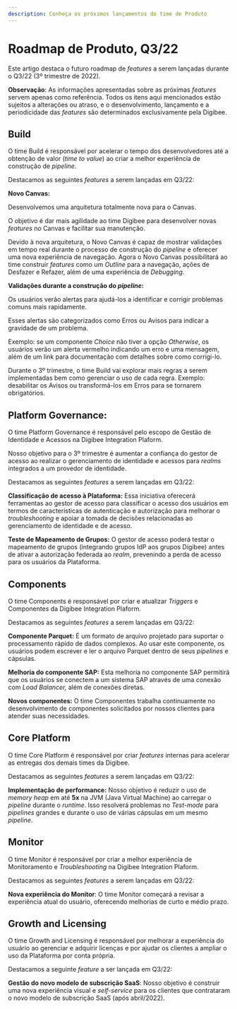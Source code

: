 ```yaml
---
description: Conheça os próximos lançamentos do time de Produto
---
```


# Roadmap de Produto, Q3/22

Este artigo destaca o futuro roadmap de _features_ a serem lançadas durante o Q3/22 (3º trimestre de 2022).

**Observação**: As informações apresentadas sobre as próximas _features_ servem apenas como referência. Todos os itens aqui mencionados estão sujeitos a alterações ou atraso, e o desenvolvimento, lançamento e a periodicidade das _features_ são determinados exclusivamente pela Digibee.

## Build <a href="#h_49f9930331" id="h_49f9930331"></a>

O time Build é responsável por acelerar o tempo dos desenvolvedores até a obtenção de valor (_time to value_) ao criar a melhor experiência de construção de _pipeline_.

Destacamos as seguintes _features_ a serem lançadas em Q3/22:

**Novo Canvas:**

Desenvolvemos uma arquitetura totalmente nova para o Canvas.

O objetivo é dar mais agilidade ao time Digibee para desenvolver novas _features_ no Canvas e facilitar sua manutenção.

Devido à nova arquitetura, o Novo Canvas é capaz de mostrar validações em tempo real durante o processo de construção do _pipeline_ e oferecer uma nova experiência de navegação. Agora o Novo Canvas possibilitará ao time construir _features_ como um _Outline_ para a navegação, ações de Desfazer e Refazer, além de uma experiência de _Debugging_.

**Validações durante a construção do **_**pipeline**_**:**

Os usuários verão alertas para ajudá-los a identificar e corrigir problemas comuns mais rapidamente.

Esses alertas são categorizados como Erros ou Avisos para indicar a gravidade de um problema.

Exemplo: se um componente _Choice_ não tiver a opção _Otherwise_, os usuários verão um alerta vermelho indicando um erro e uma mensagem, além de um link para documentação com detalhes sobre como corrigi-lo.

Durante o 3º trimestre, o time Build vai explorar mais regras a serem implementadas bem como gerenciar o uso de cada regra. Exemplo: desabilitar os Avisos ou transformá-los em Erros para se tornarem obrigatórios.

## Platform Governance: <a href="#h_ec65e1f7bc" id="h_ec65e1f7bc"></a>

O time Platform Governance é responsável pelo escopo de Gestão de Identidade e Acessos na Digibee Integration Plaform.

Nosso objetivo para o 3º trimestre é aumentar a confiança do gestor de acesso ao realizar o gerenciamento de identidade e acessos para _realms_ integrados a um provedor de identidade.

Destacamos as seguintes _features_ a serem lançadas em Q3/22:

**Classificação de acesso à Plataforma:** Essa iniciativa oferecerá ferramentas ao gestor de acesso para classificar o acesso dos usuários em termos de características de autenticação e autorização para melhorar o _troubleshooting_ e apoiar a tomada de decisões relacionadas ao gerenciamento de identidade e de acesso.

**Teste de Mapeamento de Grupos:** O gestor de acesso poderá testar o mapeamento de grupos (integrando grupos IdP aos grupos Digibee) antes de ativar a autorização federada ao _realm_, prevenindo a perda de acesso para os usuários da Plataforma.

## Components <a href="#h_74fef86296" id="h_74fef86296"></a>

O time Components é responsável por criar e atualizar _Triggers_ e Componentes da Digibee Integration Plaform.

Destacamos as seguintes _features_ a serem lançadas em Q3/22:

**Componente Parquet:** É um formato de arquivo projetado para suportar o processamento rápido de dados complexos. Ao usar este componente, os usuários podem escrever e ler o arquivo Parquet dentro de seus _pipelines_ e cápsulas.

**Melhoria do componente SAP:** Esta melhoria no componente SAP permitirá que os usuários se conectem a um sistema SAP através de uma conexão com _Load Balancer,_ além de conexões diretas.

**Novos componentes:** O time Componentes trabalha continuamente no desenvolvimento de componentes solicitados por nossos clientes para atender suas necessidades.

## Core Platform <a href="#h_b0fff13d78" id="h_b0fff13d78"></a>

O time Core Platform é responsável por criar _features_ internas para acelerar as entregas dos demais times da Digibee.

Destacamos as seguintes _features_ a serem lançadas em Q3/22:

**Implementação de performance:** Nosso objetivo é reduzir o uso de _memory heap_ em até **5x** na JVM (Java Virtual Machine) ao carregar o _pipeline_ durante o _runtime_. Isso resolverá problemas no _Test-mode_ para _pipelines_ grandes e durante o uso de várias cápsulas em um mesmo _pipeline_.

## Monitor <a href="#h_981328b301" id="h_981328b301"></a>

O time Monitor é responsável por criar a melhor experiência de Monitoramento e _Troubleshooting_ na Digibee Integration Plaform.

Destacamos as seguintes _features_ a serem lançadas em Q3/22:

**Nova experiência do Monitor**: O time Monitor começará a revisar a experiência atual do usuário, oferecendo melhorias de curto e médio prazo.

## Growth and Licensing <a href="#h_d9b45b3b12" id="h_d9b45b3b12"></a>

O time Growth and Licensing é responsável por melhorar a experiência do usuário ao gerenciar e adquirir licenças e por ajudar os clientes a ampliar o uso da Plataforma por conta própria.

Destacamos a seguinte _feature_ a ser lançada em Q3/22:

**Gestão do novo modelo de subscrição SaaS**: Nosso objetivo é construir uma nova experiência visual e _self-service_ para os clientes que contrataram o novo modelo de subscrição SaaS (após abril/2022).
